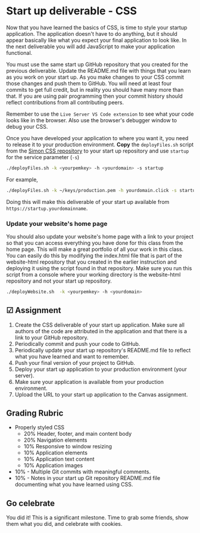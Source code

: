 # Start up deliverable - CSS

Now that you have learned the basics of CSS, is time to style your startup application. The application doesn't have to do anything, but it should appear basically like what you expect your final application to look like. In the next deliverable you will add JavaScript to make your application functional.

You must use the same start up GitHub repository that you created for the previous deliverable. Update the README.md file with things that you learn as you work on your start up. As you make changes to your CSS commit those changes and push them to GitHub. You will need at least four commits to get full credit, but in reality you should have many more than that. If you are using pair programming then your commit history should reflect contributions from all contributing peers.

Remember to use the `Live Server VS Code extension` to see what your code looks like in the browser. Also use the browser's debugger window to debug your CSS.

Once you have developed your application to where you want it, you need to release it to your production environment. **Copy** the `deployFiles.sh` script from the [Simon CSS repository](https://github.com/webprogramming260/simon-css/blob/main/deployFiles.sh) to your start up repository and use `startup` for the service parameter (`-s`)

```sh
./deployFiles.sh -k <yourpemkey> -h <yourdomain> -s startup
```

For example,

```sh
./deployFiles.sh -k ~/keys/production.pem -h yourdomain.click -s startup
```

Doing this will make this deliverable of your start up available from `https://startup.yourdomainname`.

### Update your website's home page

You should also update your website's home page with a link to your project so that you can access everything you have done for this class from the home page. This will make a great portfolio of all your work in this class. You can easily do this by modifying the index.html file that is part of the website-html repository that you created in the earlier instruction and deploying it using the script found in that repository. Make sure you run this script from a console where your working directory is the website-html repository and not your start up repository.

```sh
./deployWebsite.sh  -k <yourpemkey> -h <yourdomain>
```

## ☑ Assignment

1. Create the CSS deliverable of your start up application. Make sure all authors of the code are attributed in the application and that there is a link to your GitHub repository.
1. Periodically commit and push your code to GitHub.
1. Periodically update your start up repository's README.md file to reflect what you have learned and want to remember.
1. Push your final version of your project to GitHub.
1. Deploy your start up application to your production environment (your server).
1. Make sure your application is available from your production environment.
1. Upload the URL to your start up application to the Canvas assignment.

## Grading Rubric

- Properly styled CSS
  - 20% Header, footer, and main content body
  - 20% Navigation elements
  - 10% Responsive to window resizing
  - 10% Application elements
  - 10% Application text content
  - 10% Application images
- 10% - Multiple Git commits with meaningful comments.
- 10% - Notes in your start up Git repository README.md file documenting what you have learned using CSS.

## Go celebrate

You did it! This is a significant milestone. Time to grab some friends, show them what you did, and celebrate with cookies.
